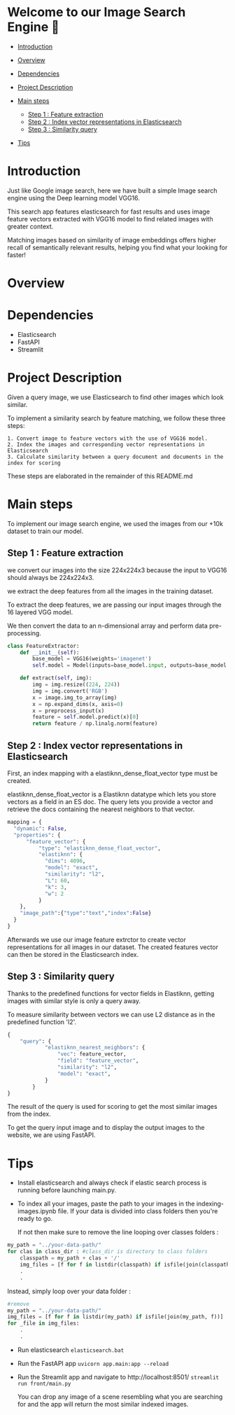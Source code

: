 Welcome to our Image Search Engine 🔮️ 
=============================

- [Introduction](#Introduction)
- [Overview](#Overview)
- [Dependencies](#Required-Packages)

- [Project Description](#Project-Description)
- [Main steps](#Main-steps)
	- [Step 1 : Feature extraction](#Step-1-:-Feature-extraction)
    - [Step 2 : Index vector representations in Elasticsearch](#Step-2-:-Index-vector-representations-in-Elasticsearch)
	- [Step 3 : Similarity query](#Step-3-:-Similarity-query)

- [Tips](#Tips)



# Introduction

Just like Google image search, here we have built a simple Image search engine using the Deep learning model VGG16. 

This search app features elasticsearch for fast results and uses image feature vectors extracted with VGG16 model to find related images with greater context.

Matching images based on similarity of image embeddings offers higher recall of semantically relevant results, helping you find what your looking for faster!

# Overview

# Dependencies 
- Elasticsearch
- FastAPI
- Streamlit

# Project Description

Given a query image, we use Elasticsearch to find other images which look similar.

To implement a similarity search by feature matching, we follow these three steps:

    1. Convert image to feature vectors with the use of VGG16 model.
    2. Index the images and corresponding vector representations in Elasticsearch
    3. Calculate similarity between a query document and documents in the index for scoring

These steps are elaborated in the remainder of this README.md


# Main steps

To implement our image search engine, we used the images from our +10k dataset to train our model.


## Step 1 : Feature extraction
we convert our images into the size 224x224x3 because the input to VGG16 should always be 224x224x3.

we extract the deep features from all the images in the training dataset.

To extract the deep features, we are passing our input images through the 16 layered VGG model. 

We then convert the data to an n-dimensional array and perform data pre-processing.

```python
class FeatureExtractor:
    def __init__(self):
        base_model = VGG16(weights='imagenet')
        self.model = Model(inputs=base_model.input, outputs=base_model.get_layer('fc1').output)

    def extract(self, img):
        img = img.resize((224, 224)) 
        img = img.convert('RGB')  
        x = image.img_to_array(img) 
        x = np.expand_dims(x, axis=0)  
        x = preprocess_input(x)  
        feature = self.model.predict(x)[0] 
        return feature / np.linalg.norm(feature) 
```

## Step 2 : Index vector representations in Elasticsearch
First, an index mapping with a elastiknn_dense_float_vector type must be created.

elastiknn_dense_float_vector is a Elastiknn datatype which lets you store vectors as a field in an ES doc. 
The query lets you provide a vector and retrieve the docs containing the nearest neighbors to that vector.

```python
mapping = {
  "dynamic": False,
  "properties": {
      "feature_vector": {
          "type": "elastiknn_dense_float_vector",
          "elastiknn": {
            "dims": 4096,
            "model": "exact",
            "similarity": "l2",
            "L": 60,
            "k": 3,
            "w": 2
          }
    },
    "image_path":{"type":"text","index":False}
  }
}
```
Afterwards we use our image feature extrctor to create vector representations for all images in our dataset.
The created features vector can then be stored in the Elasticsearch index.

## Step 3 : Similarity query
Thanks to the predefined functions for vector fields in Elastiknn, getting images with similar style is only a query away.

To measure similarity between vectors we can use L2 distance as in the predefined function 'l2'. 

```python
{
    "query": {
            "elastiknn_nearest_neighbors": {
                "vec": feature_vector,
                "field": "feature_vector",
                "similarity": "l2",
                "model": "exact",
            }
        }
}
```


The result of the query is used for scoring to get the most similar images from the index.

To get the query input image and to display the output images to the website, we are using FastAPI.


# Tips


- Install elasticsearch and always check if elastic search process is running before launching main.py.

- To index all your images, paste the path to your images in the indexing-images.ipynb file. 
If your data is divided into class folders then you're ready to go.

    If not then make sure to remove the line looping over classes folders :

```python
my_path = "../your-data-path/"
for clas in class_dir : #class_dir is directory to class folders
    classpath = my_path + clas + '/'
    img_files = [f for f in listdir(classpath) if isfile(join(classpath, f))]
    .
    .
```
Instead, simply loop over your data folder :
```python
#remove 
my_path = "../your-data-path/"
img_files = [f for f in listdir(my_path) if isfile(join(my_path, f))]
for _file in img_files:	
    .
    .
```
- Run elasticsearch ```elasticsearch.bat```
- Run the FastAPI app ```uvicorn app.main:app --reload``` 
- Run the Streamlit app and navigate to http://localhost:8501/ ```streamlit run front/main.py```

    You can drop any image of a scene resembling what you are searching for and the app will return the most similar indexed images.


